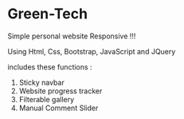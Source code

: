 # Green-Tech
Simple personal website
Responsive !!!

Using Html, Css, Bootstrap, JavaScript and JQuery

includes these functions :

1. Sticky navbar
2. Website progress tracker
3. Filterable gallery
4. Manual Comment Slider
